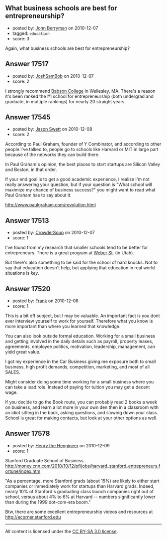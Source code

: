 ## What business schools are best for entrepreneurship?

- posted by: [John Berryman](https://stackexchange.com/users/-1/4773-john-berryman) on 2010-12-07
- tagged: `education`
- score: 3

Again, what business schools are best for entrepreneurship?


## Answer 17517

- posted by: [JoshSamBob](https://stackexchange.com/users/-1/940-joshsambob) on 2010-12-07
- score: 2

<p>I strongly recommend <a href="http://babson.edu" rel="nofollow" title="Babson College">Babson College</a> in Wellesley, MA. There's a reason it's been ranked the #1 school for entrepreneurship (both undergrad and graduate, in multiple rankings) for nearly 20 straight years.</p>



## Answer 17545

- posted by: [Jason Swett](https://stackexchange.com/users/-1/5327-jason-swett) on 2010-12-08
- score: 2

According to Paul Graham, founder of Y Combinator, and according to other people I've talked to, people go to schools like Harvard or MIT in large part because of the networks they can build there.

In Paul Graham's opinion, the best places to start startups are Silicon Valley and Boston, in that order.

If your end goal is to get a good academic experience, I realize I'm not really answering your question, but if your question is "What school will maximize my chance of business success?" you might want to read what Paul Graham has to say about it.

http://www.paulgraham.com/revolution.html


## Answer 17513

- posted by: [CrowderSoup](https://stackexchange.com/users/-1/5857-crowdersoup) on 2010-12-07
- score: 1

<p>I've found from my research that smaller schools tend to be better for entrepreneurs. There is a great program at <a href="http://www.weber.edu/Majors/busadministration.html" rel="nofollow">Weber St</a>. (in Utah).</p>

<p>But there's also something to be said for the school of hard knocks. Not to say that education doesn't help, but applying that education in real world situations is <em>key</em>.</p>



## Answer 17520

- posted by: [Frank](https://stackexchange.com/users/-1/4858-frank) on 2010-12-08
- score: 1

This is a bit off subject, but I may be valuable.
An important fact is you dont ever interview yourself to work for yourself.
Therefore what you know is more important than where you learned that knowledge. 

You can also look outside formal education.  Working for a small business and getting involved in the daily details such as payroll, property leases, agreements, employee politics, motivation, leadership, management, can yield great value.

I got my experience in the Car Business giving me exposure both to small business, high profit demands, competition, marketing, and most of all SALES.

Might consider doing some time working for a small business where you can take a lead role.  Instead of paying for tuition you may get a decent wage.  

If you decide to go the Book route, you can probably read 2 books a week on business, and learn a lot more in your own den then in a classroom with an idiot sitting in the back, asking questions, and slowing down your class.  School is great for making contacts, but look at your other options as well.


## Answer 17578

- posted by: [Henry the Hengineer](https://stackexchange.com/users/-1/1692-henry-the-hengineer) on 2010-12-09
- score: 1

Stanford Graduate School of Business. 
http://money.cnn.com/2010/10/12/pf/jobs/harvard_stanford_entrepreneurs.fortune/index.htm

"As a percentage, more Stanford grads (about 15%) are likely to either start companies or immediately work for startups than Harvard grads. Indeed, nearly 10% of Stanford's graduating class launch companies right out of school, versus about 4% to 6% at Harvard -- numbers significantly lower than during the 1999 dot-com-era boom."


Btw, there are some excellent entrepreneurship videos and resources at http://ecorner.stanford.edu



---

All content is licensed under the [CC BY-SA 3.0 license](https://creativecommons.org/licenses/by-sa/3.0/).
